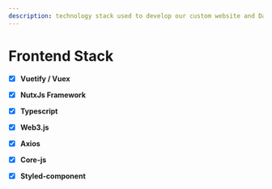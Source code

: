 ```yaml
---
description: technology stack used to develop our custom website and Dashboard
---
```


# Frontend Stack



* [x] **Vuetify / Vuex**&#x20;
* [x] **NutxJs Framework**
* [x] **Typescript**
* [x] **Web3.js**
* [x] **Axios**
* [x] **Core-js**
* [x] **Styled-component**

